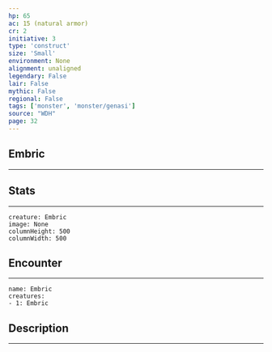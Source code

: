 ```yaml
---
hp: 65
ac: 15 (natural armor)
cr: 2
initiative: 3
type: 'construct'    
size: 'Small'
environment: None
alignment: unaligned
legendary: False
lair: False
mythic: False
regional: False
tags: ['monster', 'monster/genasi']
source: "WDH"
page: 32
---
```


## Embric
---



## Stats
---

```statblock
creature: Embric
image: None
columnHeight: 500
columnWidth: 500
```

## Encounter
---

```encounter-table
name: Embric
creatures:
- 1: Embric
```

## Description
---




